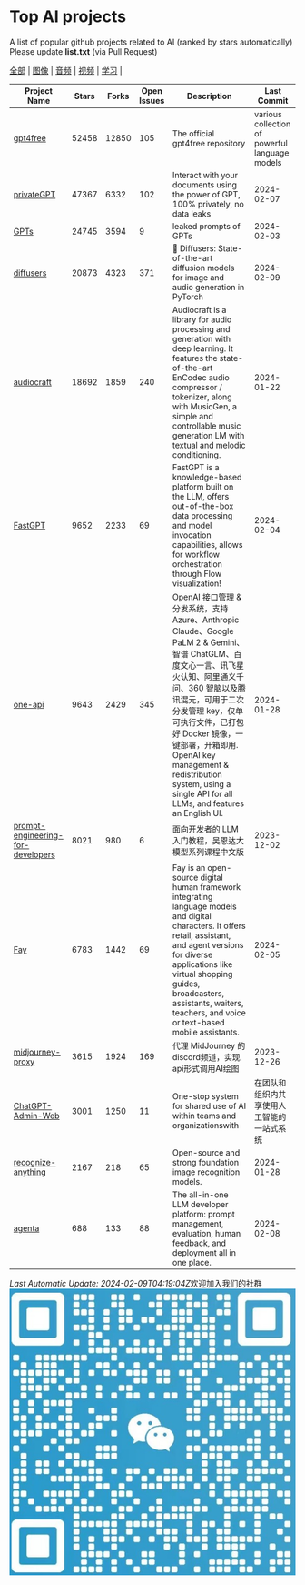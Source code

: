 # Top AI projects
A list of popular github projects related to AI (ranked by stars automatically)
Please update **list.txt** (via Pull Request)

<a href="./README.md">全部</a> |   <a href="./READMEpicture.md">图像</a> |   <a href="./READMEaudio.md">音频</a> | <a href="./READMEvideo.md">视频</a> | <a href="./READMElearn.md">学习</a> | 

| Project Name | Stars | Forks | Open Issues | Description | Last Commit |
| ------------ | ----- | ----- | ----------- | ----------- | ----------- |
| [gpt4free](https://github.com/xtekky/gpt4free) | 52458 | 12850 | 105 | The official gpt4free repository | various collection of powerful language models | 2024-02-06 |
| [privateGPT](https://github.com/imartinez/privateGPT) | 47367 | 6332 | 102 | Interact with your documents using the power of GPT, 100% privately, no data leaks | 2024-02-07 |
| [GPTs](https://github.com/linexjlin/GPTs) | 24745 | 3594 | 9 | leaked prompts of GPTs | 2024-02-03 |
| [diffusers](https://github.com/huggingface/diffusers) | 20873 | 4323 | 371 | 🤗 Diffusers: State-of-the-art diffusion models for image and audio generation in PyTorch | 2024-02-09 |
| [audiocraft](https://github.com/facebookresearch/audiocraft) | 18692 | 1859 | 240 | Audiocraft is a library for audio processing and generation with deep learning. It features the state-of-the-art EnCodec audio compressor / tokenizer, along with MusicGen, a simple and controllable music generation LM with textual and melodic conditioning. | 2024-01-22 |
| [FastGPT](https://github.com/labring/FastGPT) | 9652 | 2233 | 69 | FastGPT is a knowledge-based platform built on the LLM, offers out-of-the-box data processing and model invocation capabilities, allows for workflow orchestration through Flow visualization! | 2024-02-04 |
| [one-api](https://github.com/songquanpeng/one-api) | 9643 | 2429 | 345 | OpenAI 接口管理 & 分发系统，支持 Azure、Anthropic Claude、Google PaLM 2 & Gemini、智谱 ChatGLM、百度文心一言、讯飞星火认知、阿里通义千问、360 智脑以及腾讯混元，可用于二次分发管理 key，仅单可执行文件，已打包好 Docker 镜像，一键部署，开箱即用. OpenAI key management & redistribution system, using a single API for all LLMs, and features an English UI. | 2024-01-28 |
| [prompt-engineering-for-developers](https://github.com/datawhalechina/prompt-engineering-for-developers) | 8021 | 980 | 6 | 面向开发者的 LLM 入门教程，吴恩达大模型系列课程中文版 | 2023-12-02 |
| [Fay](https://github.com/xszyou/Fay) | 6783 | 1442 | 69 | Fay is an open-source digital human framework integrating language models and digital characters. It offers retail, assistant, and agent versions for diverse applications like virtual shopping guides, broadcasters, assistants, waiters, teachers, and voice or text-based mobile assistants. | 2024-02-05 |
| [midjourney-proxy](https://github.com/novicezk/midjourney-proxy) | 3615 | 1924 | 169 | 代理 MidJourney 的discord频道，实现api形式调用AI绘图 | 2023-12-26 |
| [ChatGPT-Admin-Web](https://github.com/AprilNEA/ChatGPT-Admin-Web) | 3001 | 1250 | 11 | One-stop system for shared use of AI within teams and organizationswith | 在团队和组织内共享使用人工智能的一站式系统 | 2023-12-27 |
| [recognize-anything](https://github.com/xinyu1205/recognize-anything) | 2167 | 218 | 65 | Open-source and strong foundation image recognition models. | 2024-01-28 |
| [agenta](https://github.com/Agenta-AI/agenta) | 688 | 133 | 88 | The all-in-one LLM developer platform: prompt management, evaluation, human feedback, and deployment all in one place. | 2024-02-08 |

*Last Automatic Update: 2024-02-09T04:19:04Z*欢迎加入我们的社群 ![](https://raw.githubusercontent.com/mouuii/picture/master/weichat.jpg) 
